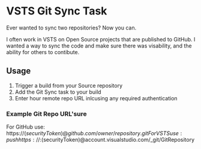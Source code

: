 # VSTS Git Sync Task

Ever wanted to sync two repositories? Now you can.

I often work in VSTS on Open Source projects that are published to GitHub. I wanted a way to sync the code and make sure there was visability, and the ability for others to contibute.

## Usage

1. Trigger a build from your Source repository
2. Add the Git Sync task to your build
3. Enter hour remote repo URL inlcusing any required authentication


### Example Git Repo URL'sure

For GitHub use: https://$(securityToken)@github.com/owner/repository.git
For VSTS use: push https://:$(securityToken)@account.visualstudio.com/_git/GitRepository